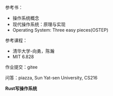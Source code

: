 参考书：
- 操作系统概念
- 现代操作系统：原理与实现
- Operating System: Three easy pieces(OSTEP)

参考课程：
- 清华大学-向勇，陈瀚
- MIT 6.828

作业提交：gitee

问答：piazza, Sun Yat-sen University, CS216

**Rust写操作系统**


